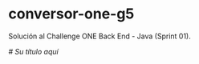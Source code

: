 # conversor-one-g5
Solución al Challenge ONE Back End - Java (Sprint 01).

<em> # Su título aquí </em>

